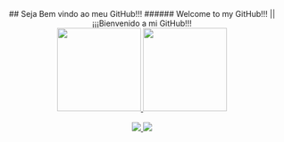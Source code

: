 <div align="center">
  ## Seja Bem vindo ao meu GitHub!!!
  ###### Welcome to my GitHub!!! || ¡¡¡Bienvenido a mi GitHub!!! 
</div>
  
<div align="center">
  <a href="https://github.com/BrenoCardoso2002">
  <img height="150em" src="https://github-readme-stats.vercel.app/api?username=BrenoCardoso2002&show_icons=true&theme=shades-of-purple&include_all_commits=true&count_private=true"/>
  <img height="150em" src="https://github-readme-stats.vercel.app/api/top-langs/?username=BrenoCardoso2002&layout=compact&langs_count=7&theme=shades-of-purple"/>
</div>

</br>
  
<div align="center">  
  <a href="http://www.linkedin.com/in/breno-bernardo-da-silva-cardoso"> <img src="https://img.shields.io/badge/LinkedIn-0077B5?style=for-the-badge&logo=linkedin&logoColor=white"/> </a>
  <a href="mailto:brenocardosodeveloper22@gmail.com" target="_blank"> <img src="https://img.shields.io/badge/Gmail-D14836?style=for-the-badge&logo=gmail&logoColor=white"/> </a>
</div>
